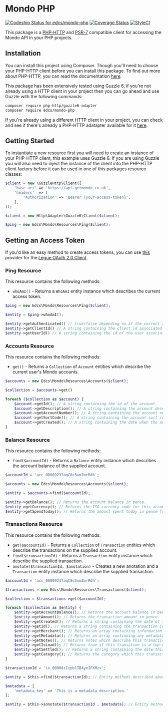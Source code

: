 # Mondo PHP

[![Codeship Status for edcs/mondo-php](https://codeship.com/projects/2436c2a0-c5a4-0133-0473-425c22e45b5d/status?branch=master)](https://codeship.com/projects/138563)
[![Coverage Status](https://coveralls.io/repos/github/edcs/mondo-php/badge.svg?branch=master)](https://coveralls.io/github/edcs/mondo-php?branch=master)
[![StyleCI](https://styleci.io/repos/52679537/shield)](https://styleci.io/repos/52679537)

This package is a [PHP-HTTP](http://docs.php-http.org/en/latest/index.html) and [PSR-7](http://www.php-fig.org/psr/psr-7/)
compatible client for accessing the Mondo API in your PHP projects.

## Installation

You can install this project using Composer. Though you'll need to choose your PHP-HTTP client before you can install 
this package. To find out more about PHP-HTTP, you can read the documentation [here](http://docs.php-http.org/en/latest/httplug/users.html).

This package has been extensively tested using Guzzle 6, if you're not already using a HTTP client in your project then
you can go ahead and use Guzzle with the following commands:

```bash
composer require php-http/guzzle6-adapter
composer require edcs/mondo-php
```

If you're already using a different HTTP client in your project, you can check and see if there's already a PHP-HTTP
adatapter available for it [here](http://docs.php-http.org/en/latest/clients.html).

## Getting Started

To instantiate a new resource first you will need to create an instance of your PHP-HTTP client, this example uses
Guzzle 6. If you are using Guzzle you will also need to inject the instance of the client into the PHP-HTTP client
factory before it can be used in one of this packages resource classes:

```php
$client = new \GuzzleHttp\Client([
    'base_uri' => 'https://api.getmondo.co.uk',
    'headers'  => [
        'Authorization' => 'Bearer {your-access-token}',
    ],
]);

$client = new Http\Adapter\Guzzle6\Client($client);

$ping = new Edcs\Mondo\Resources\Ping($client);
```

## Getting an Access Token

If you'd like an easy method to create access tokens, you can use [this](https://github.com/edcs/oauth-mondo)
provider for the [Legue OAuth 2.0 Client](https://github.com/thephpleague/oauth2-client).

### Ping Resource

This resource contains the following methods:

 * `whoAmI()` - Returns a `WhoAmI` entity instance which describes the current access token.
 
```php
$ping = new Edcs\Mondo\Resources\Ping($client);

$entity = $ping->whoAmI();

$entity->getAuthenticated() // true/false depending on if the current access token is authenticated.
$entity->getClientId() // A string containing the client id associated with the current access token.
$entity->getUserId() // A string containing the id of the user associated with the current access token.
```

### Accounts Resource

This resource contains the following methods:

 * `get()` - Returns a `Collection` of `Account` entities which describe the current user's Mondo accounts.
 
```php
$accounts = new Edcs\Mondo\Resources\Accounts($client);

$collection = $accounts->get()

foreach ($collection as $account) {
    $account->getId(); // A string containing the id of the account.
    $account->getDescription(); // A string containing the account description.
    $account->getAccountNumber(); // A string containing the account number.
    $account->getSortCode(); // A string containing the account sort code.
    $account->getCreated(); // A string containing the date when the account was created.
}
```

### Balance Resource

This resource contains the following methods:

 * `find($accountId)` - Returns a `Balance` entity instance which describes the account balance of the supplied account.

```php
$accountId = 'acc_00009237aqC8c5umZmrRdh';

$accounts = new Edcs\Mondo\Resources\Accounts($client);

$entity = $accounts->find($accountId);

$entity->getBalance(); // Returns the account balance in pence.
$entity->getCurrency(); // Returns the ISO currency code for this account.
$entity->getSpendToday(); // Returns the amount spent today in pence for this account.
```

### Transactions Resource

This resource contains the following methods:

 * `get($accountId)` - Returns a `Collection` of `Transaction` entities which describe the transactions on the supplied account.
 * `find($transactionId)` - Returns a `Transaction` entity instance which describe the supplied transaction.
 * `anotate($transactionId, $anotation)` - Creates a new anotation and a `Transaction` entity instance which describe the supplied transaction.
 
```php
$accountId = 'acc_00009237aqC8c5umZmrRdh';

$transactions = new Edcs\Mondo\Resources\Transactions($client);

$collection = $transactions->get($accountId);

foreach ($collection as $entity) {
    $entity->getAccountBalance(); // Returns the account balance in pence after this transaction.
    $entity->getAmount(); // Returns the transaction amount in pence.
    $entity->getCreated(); // Returns a string containing the date of this transaction.
    $entity->getId(); // Returns a string containing the transaction id.
    $entity->getMerchant(); // Returns an array containing information about the merchant.
    $entity->getMetadata(); // Returns an array contianing any metadata associated with this transaction.
    $entity->getNotes(); // Returns notes which describe this tranaction.
    $entity->getIsLoad(); // Returns true if this transation is a top-up, otherwise returns false.
    $entity->getSettled(); // Returns a string containing the date this transaction was settled.
    $entity->getCategory(); // Returns the category which this transaction belongs to.
}

$transactionId = 'tx_00008zIcpb1TB4yeIFXMzx';

$entity = $this->find($transactionId); // Entity methods described above.

$metadata = [
    'metadata_key' => 'This is a metadata description.'
];

$entity = $this->annotate($transactionId , $metadata); // Entity methods described above.
```
